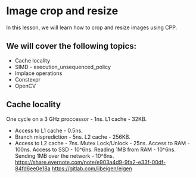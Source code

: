 # Image crop and resize

In this lesson, we will learn how to crop and resize images using CPP.

## We will cover the following topics:
- Cache locality
- SIMD - execution_unsequenced_policy
- Implace operations
- Constexpr
- OpenCV


## Cache locality
One cycle on a 3 GHz proccessor - 1ns.
L1 cache - 32KB.
- Access to L1 cache - 0.5ns.
- Branch misprediction - 5ns.
L2 cache - 256KB. 
- Access to L2 cache - 7ns.
Mutex Lock/Unlock - 25ns.
Access to RAM - 100ns.
Access to SSD - 10^6ns.
Reading 1MB from RAM - 10^6ns.
Sending 1MB over the network - 10^6ns.
https://share.evernote.com/note/e903a4d9-9fa2-e33f-00df-84fd6ee0e18a
https://gitlab.com/libeigen/eigen
